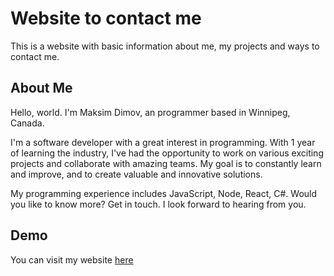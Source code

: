 # Website to contact me
This is a website with basic information about me, my projects and ways to contact me.

## About Me

Hello, world. I'm Maksim Dimov, an programmer based in Winnipeg, Canada.

I'm a software developer with a great interest in programming. With 1 year of learning the industry, I've had the opportunity to work on various exciting projects and collaborate with amazing teams. My goal is to constantly learn and improve, and to create valuable and innovative solutions.

My programming experience includes JavaScript, Node, React, C#. Would you like to know more? Get in touch. I look forward to hearing from you.


## Demo
You can visit my website [here](https://maksimdimov.github.io/my-contact-website/)
